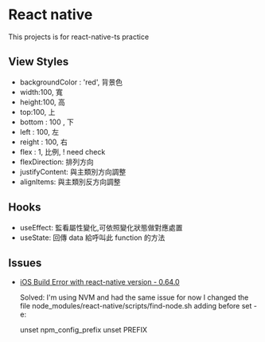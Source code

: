 # React native 

This projects is for react-native-ts practice

## View Styles

- backgroundColor : 'red',  背景色
- width:100, 寬
- height:100, 高
- top:100, 上
- bottom : 100 , 下
- left : 100, 左
- reight : 100, 右
- flex : 1, 比例, ! need check
- flexDirection:  排列方向
- justifyContent: 與主類別方向調整
- alignItems: 與主類別反方向調整

## Hooks
- useEffect: 監看屬性變化,可依照變化狀態做對應處置
- useState: 回傳 data 給呼叫此 function 的方法

## Issues

- [iOS Build Error with react-native version - 0.64.0](https://github.com/facebook/react-native/issues/31259)

  Solved: I'm using NVM and had the same issue for now I changed the file node_modules/react-native/scripts/find-node.sh adding before set -e:

   
    unset npm_config_prefix
    unset PREFIX